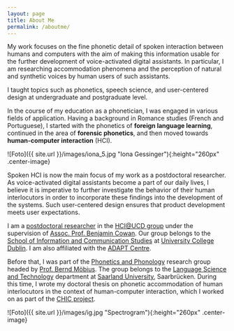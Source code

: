```yaml
---
layout: page
title: About Me
permalink: /aboutme/
---
```


My work focuses on the fine phonetic detail of spoken interaction between humans and computers with the aim of making this information usable for the further development of voice-activated digital assistants. In particular, I am researching accommodation phenomena and the perception of natural and synthetic voices by human users of such assistants.

I taught topics such as phonetics, speech science, and user-centered design at undergraduate and postgraduate level.

In the course of my education as a phonetician, I was engaged in various fields of application. Having a background in Romance studies (French and Portuguese), I started with the phonetics of <strong>foreign language learning</strong>, continued in the area of <strong>forensic phonetics</strong>, and then moved towards <strong>human-computer interaction</strong> (HCI).

![Foto]({{ site.url }}/images/iona_5.jpg "Iona Gessinger"){:height="260px" .center-image}

Spoken HCI is now the main focus of my work as a postdoctoral researcher. As voice-activated digital assistants become a part of our daily lives, I believe it is imperative to further investigate the behavior of their human interlocutors in order to incorporate these findings into the development of the systems. Such user-centered design ensures that product development meets user expectations.

I am a <a href="https://people.ucd.ie/iona.gessinger/" target="_blank" rel="noopener">postdoctoral researcher</a> in the <a href="https://www.hci.ucd.ie/" target="_blank" rel="noopener">HCI@UCD group</a> under the supervision of <a href="https://people.ucd.ie/benjamin.cowan" target="_blank" rel="noopener">Assoc. Prof. Benjamin Cowan</a>.
Our group belongs to the <a href="https://www.ucd.ie/ics/" target="_blank" rel="noopener">School of Information and Communication Studies</a> at <a href="https://www.ucd.ie/" target="_blank" rel="noopener">University College Dublin</a>. I am also affiliated with the <a href="https://www.adaptcentre.ie/" target="_blank" rel="noopener">ADAPT Centre</a>.

Before that, I was part of the <a href="http://www.coli.uni-saarland.de/groups/WB/Phonetics/" target="_blank" rel="noopener">Phonetics and Phonology</a> research group headed by <a href="http://www.coli.uni-saarland.de/~moebius/" target="_blank" rel="noopener">Prof. Bernd Möbius</a>. The group belongs to the <a href="https://www.uni-saarland.de/en/department/lst.html" target="_blank" rel="noopener">Language Science and Technology</a> department at <a href="https://www.uni-saarland.de/en/home.html" target="_blank" rel="noopener">Saarland University</a>, Saarbrücken. During this time, I wrote my doctoral thesis on phonetic accommodation of human interlocutors in the context of human-computer interaction, which I worked on as part of the <a href="https://ioonaa.github.io/chicproject/">CHIC project</a>.

![Foto]({{ site.url }}/images/ig.jpg "Spectrogram"){:height="260px" .center-image}
